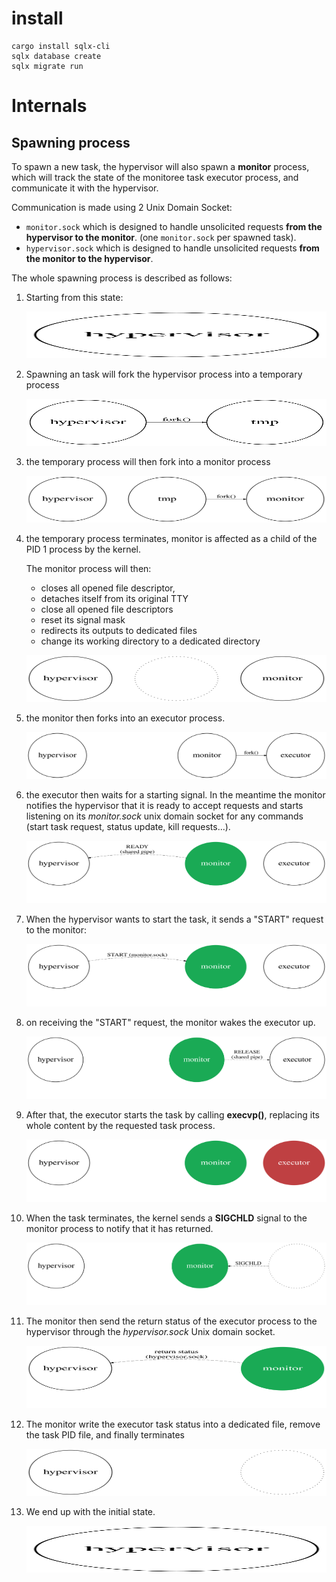 # install
```
cargo install sqlx-cli
sqlx database create
sqlx migrate run 
```

# Internals
## Spawning process
To spawn a new task, the hypervisor will also spawn a **monitor** process, which
will track the state of the monitoree task executor process, and communicate it with the 
hypervisor.

Communication is made using 2 Unix Domain Socket:
* `monitor.sock` which is designed to handle unsolicited requests **from the hypervisor to the monitor**. (one `monitor.sock` per spawned task).
* `hypervisor.sock` which is designed to handle unsolicited requests **from the monitor to the hypervisor**.

The whole spawning process is described as follows:
<ol>
<li>
    <p>Starting from this state:</p>
    <p><img src="doc/spawing-process/step-1.svg" width="500" height="75" /></p>
</li>

<li>
    <p>Spawning an task will fork the hypervisor process into a temporary process</p>
    <p><img src="doc/spawing-process/step-2.svg" width="500" height="75" /></p>
</li>

<li>
    <p>the temporary process will then fork into a monitor process</p>
    <p><img src="doc/spawing-process/step-3.svg" width="500" height="75" /></p>
</li>

<li>
    <p>the temporary process terminates, monitor is affected as a child of the PID 1 process by the kernel.</p>
    <p>The monitor process will then:
        <ul>
             <li> closes all opened file descriptor, </li>
             <li> detaches itself from its original TTY</li>
             <li> close all opened file descriptors </li>
             <li> reset its signal mask </li>
             <li> redirects its outputs to dedicated files </li>
             <li> change its working directory to a dedicated directory </li>
        </ul>
    </p>
    <p><img src="doc/spawing-process/step-5.svg" width="500" height="75" /></p>
</li>

<li>
    <p>the monitor then forks into an executor process.</p>
    <p><img src="doc/spawing-process/step-6.svg" width="500" height="75" /></p>
</li>

<li>
    <p>the executor then waits for a starting signal. In the meantime the monitor notifies the hypervisor that it is ready to accept requests and
    starts listening on its <em>monitor.sock</em> unix domain socket for any commands (start task request, status update, kill requests...).</p>
    <p><img src="doc/spawing-process/step-7.svg" width="500" height="100" /></p>
</li>

<li>
    <p>When the hypervisor wants to start the task, it sends a "START" request to the monitor: </p>
    <p><img src="doc/spawing-process/step-8.svg" width="500" height="100" /></p>
</li>

<li>
    <p>on receiving the "START" request, the monitor wakes the executor up.<p>
    <p><img src="doc/spawing-process/step-8-bis.svg" width="500" height="100" /></p>
</li>

<li>
    <p>After that, the executor starts the task by calling <strong>execvp()</strong>, replacing its whole content by the requested task process.</p>
    <p><img src="doc/spawing-process/step-8-ter.svg" width="500" height="100" /></p>
</li>

<li>
    <p>When the task terminates, the kernel sends a <strong>SIGCHLD</strong> signal to the monitor process to notify that it has returned.</p>
    <p><img src="doc/spawing-process/step-9.svg" width="500" height="100" /></p>
</li>

<li>
    <p>The monitor then send the return status of the executor process to the hypervisor
    through the <em>hypervisor.sock</em> Unix domain socket.</p>
    <p><img src="doc/spawing-process/step-10.svg" width="500" height="100" /></p>
</li>

<li>
    <p>The monitor write the executor task status into a dedicated file, remove the task PID file, and finally terminates</p>
    <p><img src="doc/spawing-process/step-11.svg" width="500" height="75" /></p>
</li>

<li>
    We end up with the initial state.
    <p><img src="doc/spawing-process/step-1.svg" width="500" height="75" /></p>
</li>
</ol>
